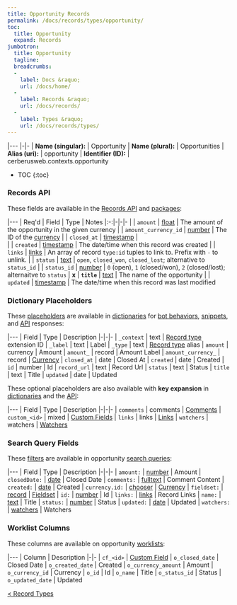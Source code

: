 ```yaml
---
title: Opportunity Records
permalink: /docs/records/types/opportunity/
toc:
  title: Opportunity
  expand: Records
jumbotron:
  title: Opportunity
  tagline: 
  breadcrumbs:
  -
    label: Docs &raquo;
    url: /docs/home/
  -
    label: Records &raquo;
    url: /docs/records/
  -
    label: Types &raquo;
    url: /docs/records/types/
---
```


|---
|-|-
| **Name (singular):** | Opportunity
| **Name (plural):** | Opportunities
| **Alias (uri):** | opportunity
| **Identifier (ID):** | cerberusweb.contexts.opportunity

* TOC
{:toc}

### Records API

These fields are available in the [Records API](/docs/api/endpoints/records/) and [packages](/docs/packages/):

|---
| Req'd | Field | Type | Notes
|:-:|-|-|-
|   | `amount` | [float](/docs/records/fields/types/float/) | The amount of the opportunity in the given currency 
|   | `amount_currency_id` | [number](/docs/records/fields/types/number/) | The ID of the [currency](/docs/records/types/currency/) 
|   | `closed_at` | [timestamp](/docs/records/fields/types/timestamp/) |  
|   | `created` | [timestamp](/docs/records/fields/types/timestamp/) | The date/time when this record was created 
|   | `links` | [links](/docs/records/fields/types/links/) | An array of record `type:id` tuples to link to. Prefix with `-` to unlink. 
|   | `status` | [text](/docs/records/fields/types/text/) | `open`, `closed_won`, `closed_lost`; alternative to `status_id` 
|   | `status_id` | [number](/docs/records/fields/types/number/) | `0` (open), `1` (closed/won), `2` (closed/lost); alternaitve to `status` 
| **x** | **`title`** | [text](/docs/records/fields/types/text/) | The name of the opportunity 
|   | `updated` | [timestamp](/docs/records/fields/types/timestamp/) | The date/time when this record was last modified 

### Dictionary Placeholders

These [placeholders](/docs/bots/scripting/placeholders/) are available in [dictionaries](/docs/bots/behaviors/dictionaries/) for [bot behaviors](/docs/bots/behaviors/), [snippets](/docs/snippets/), and [API](/docs/api/) responses:

|---
| Field | Type | Description
|-|-|-
| `_context` | text | [Record type](/docs/records/types/) extension ID
| `_label` | text | Label
| `_type` | text | [Record type](/docs/records/types/) alias
| `amount` | currency | Amount
| `amount_` | record | Amount Label
| `amount_currency_` | record | [Currency](/docs/records/types/currency/)
| `closed_at` | date | Closed At
| `created` | date | Created
| `id` | number | Id
| `record_url` | text | Record Url
| `status` | text | Status
| `title` | text | Title
| `updated` | date | Updated

These optional placeholders are also available with **key expansion** in [dictionaries](/docs/bots/behaviors/dictionaries/key-expansion/) and the [API](/docs/api/responses/#expanding-keys-in-api-requests):

|---
| Field | Type | Description
|-|-|-
| `comments` | comments | [Comments](/docs/bots/behaviors/dictionaries/key-expansion/#comments)
| `custom_<id>` | mixed | [Custom Fields](/docs/bots/behaviors/dictionaries/key-expansion/#custom-fields)
| `links` | links | [Links](/docs/bots/behaviors/dictionaries/key-expansion/#links)
| `watchers` | watchers | [Watchers](/docs/bots/behaviors/dictionaries/key-expansion/#watchers)
	
### Search Query Fields

These [filters](/docs/search/filters/) are available in opportunity [search queries](/docs/search/):

|---
| Field | Type | Description
|-|-|-
| `amount:` | [number](/docs/search/filters/numbers/) | Amount
| `closedDate:` | [date](/docs/search/filters/dates/) | Closed Date
| `comments:` | [fulltext](/docs/search/filters/fulltext/) | Comment Content
| `created:` | [date](/docs/search/filters/dates/) | Created
| `currency.id:` | [chooser](/docs/search/filters/choosers/) | [Currency](/docs/records/types/currency/)
| `fieldset:` | [record](/docs/search/deep-search/) | [Fieldset](/docs/records/types/custom_fieldset/)
| `id:` | [number](/docs/search/filters/numbers/) | Id
| `links:` | [links](/docs/search/filters/links/) | Record Links
| `name:` | [text](/docs/search/filters/text/) | Title
| `status:` | [number](/docs/search/filters/numbers/) | Status
| `updated:` | [date](/docs/search/filters/dates/) | Updated
| `watchers:` | [watchers](/docs/search/filters/watchers/) | Watchers
	
### Worklist Columns

These columns are available on opportunity [worklists](/docs/worklists/):

|---
| Column | Description
|-|-
| `cf_<id>` | [Custom Field](/docs/records/types/custom_field/)
| `o_closed_date` | Closed Date
| `o_created_date` | Created
| `o_currency_amount` | Amount
| `o_currency_id` | Currency
| `o_id` | Id
| `o_name` | Title
| `o_status_id` | Status
| `o_updated_date` | Updated

<div class="section-nav">
	<div class="left">
		<a href="/docs/records/types/" class="prev">&lt; Record Types</a>
	</div>
	<div class="right align-right">
	</div>
</div>
<div class="clear"></div>